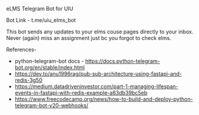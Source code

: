 
eLMS Telegram Bot for UIU

Bot Link - t.me/uiu_elms_bot

This bot sends any updates to your elms couse pages directly to your inbox.
Never (again) miss an assignment just bc you forgot to check elms.


References-
- python-telegram-bot docs - https://docs.python-telegram-bot.org/en/stable/index.html
- https://dev.to/anu1996rag/pub-sub-architecture-using-fastapi-and-redis-3g50
- https://medium.datadriveninvestor.com/part-1-managing-lifespan-events-in-fastapi-with-redis-example-a63db39bc5eb
- https://www.freecodecamp.org/news/how-to-build-and-deploy-python-telegram-bot-v20-webhooks/